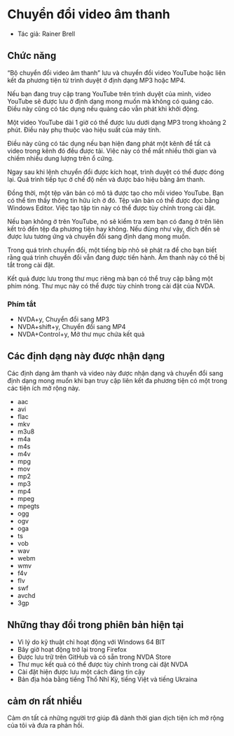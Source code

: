# Chuyển đổi video âm thanh

* Tác giả: Rainer Brell

## Chức năng

“Bộ chuyển đổi video âm thanh” lưu và chuyển đổi video YouTube hoặc liên kết đa phương tiện từ trình duyệt ở định dạng MP3 hoặc MP4.

Nếu bạn đang truy cập trang YouTube trên trình duyệt của mình, video YouTube sẽ được lưu ở định dạng mong muốn mà không có quảng cáo. Điều này cũng có tác dụng nếu quảng cáo vẫn phát khi khởi động.

Một video YouTube dài 1 giờ có thể được lưu dưới dạng MP3 trong khoảng 2 phút. Điều này phụ thuộc vào hiệu suất của máy tính.

Điều này cũng có tác dụng nếu bạn hiện đang phát một kênh để tất cả video trong kênh đó đều được tải. Việc này có thể mất nhiều thời gian và chiếm nhiều dung lượng trên ổ cứng.

Ngay sau khi lệnh chuyển đổi được kích hoạt, trình duyệt có thể được đóng lại. Quá trình tiếp tục ở chế độ nền và được báo hiệu bằng âm thanh.

Đồng thời, một tệp văn bản có mô tả được tạo cho mỗi video YouTube. Bạn có thể tìm thấy thông tin hữu ích ở đó. Tệp văn bản có thể được đọc bằng Windows Editor. Việc tạo tập tin này có thể được tùy chỉnh trong cài đặt.

Nếu bạn không ở trên YouTube, nó sẽ kiểm tra xem bạn có đang ở trên liên kết trỏ đến tệp đa phương tiện hay không. Nếu đúng như vậy, đích đến sẽ được lưu tương ứng và chuyển đổi sang định dạng mong muốn.

Trong quá trình chuyển đổi, một tiếng bíp nhỏ sẽ phát ra để cho bạn biết rằng quá trình chuyển đổi vẫn đang được tiến hành. Âm thanh này có thể bị tắt trong cài đặt.

Kết quả được lưu trong thư mục riêng mà bạn có thể truy cập bằng một phím nóng. Thư mục này có thể được tùy chỉnh trong cài đặt của NVDA.

### Phím tắt

* NVDA+y, Chuyển đổi sang MP3
* NVDA+shift+y, Chuyển đổi sang MP4
* NVDA+Control+y, Mở thư mục chứa kết quả

## Các định dạng này được nhận dạng

Các định dạng âm thanh và video này được nhận dạng và chuyển đổi sang định dạng mong muốn khi bạn truy cập liên kết đa phương tiện có một trong các tiện ích mở rộng này.

* aac 
* avi 
* flac 
* mkv 
* m3u8 
* m4a 
* m4s 
* m4v 
* mpg 
* mov 
* mp2 
* mp3 
* mp4 
* mpeg 
* mpegts 
* ogg 
* ogv 
* oga 
* ts 
* vob 
* wav 
* webm 
* wmv 
* f4v 
* flv
* swf 
* avchd
* 3gp

## Những thay đổi trong phiên bản hiện tại

* Vì lý do kỹ thuật chỉ hoạt động với Windows 64 BIT
* Bây giờ hoạt động trở lại trong Firefox
* Được lưu trữ trên GitHub và có sẵn trong NVDA Store
* Thư mục kết quả có thể được tùy chỉnh trong cài đặt NVDA
* Cài đặt hiện được lưu một cách đáng tin cậy
* Bản địa hóa bằng tiếng Thổ Nhĩ Kỳ, tiếng Việt và tiếng Ukraina

## cảm ơn rất nhiều

Cảm ơn tất cả những người trợ giúp đã dành thời gian dịch tiện ích mở rộng của tôi và đưa ra phản hồi.